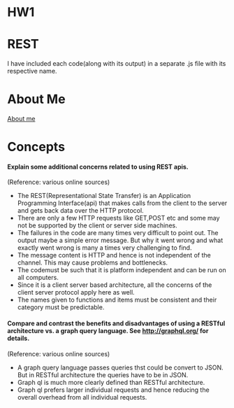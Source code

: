 # HW1

# REST 
I have included each code(along with its output) in a separate .js file with its respective name.

# About Me 
[About me](https://pages.github.ncsu.edu/ubhosle/HW1/)

# Concepts 

####	Explain some additional concerns related to using REST apis.
(Reference: various online sources)
-	The REST(Representational State Transfer) is an Application Programming Interface(api) that makes calls from the client to the server and gets back data over the HTTP protocol. 
-	There are only a few HTTP requests like GET,POST etc and some may not be supported by the client or server side machines.
-	The failures in the code are many times very difficult to point out. The output maybe a simple error message. But why it went wrong and what exactly went wrong is many a times very challenging to find.
-	The message content is HTTP and hence is not independent of the channel. This may cause problems and bottlenecks.
- The codemust be such that it is platform independent and can be run on all computers.
- Since it is a client server based architecture,  all the concerns of the client server protocol apply here as well.
- The names given to functions and items must be consistent and their category must be predictable. 
####	Compare and contrast the benefits and disadvantages of using a RESTful architecture vs. a graph query language. See http://graphql.org/ for details.
(Reference: various online sources)
-	A graph query language passes queries thst could be convert to JSON. But in RESTful architecture the queries have to be in JSON.
-	Graph ql is much more clearly defined than RESTful architecture.
-	Graph ql prefers larger individual requests and hence reducing the overall overhead from all individual requests.
